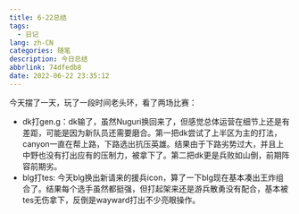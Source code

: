 ```yaml
---
title: 6-22总结
tags:
  - 日记
lang: zh-CN
categories: 随笔
description: 今日总结
abbrlink: 74dfedb8
date: 2022-06-22 23:35:12
---
```




今天摆了一天，玩了一段时间老头环，看了两场比赛：

- dk打gen.g：dk输了，虽然Nuguri换回来了，但感觉总体运营在细节上还是有差距，可能是因为新队员还需要磨合。第一把dk尝试了上半区为主的打法，canyon一直在帮上路，下路选出抗压英雄。结果由于下路劣势过大，并且上中野也没有打出应有的压制力，被拿下了。第二把dk更是兵败如山倒，前期阵容前期劣。
- blg打tes: 今天blg换出新请来的援兵icon，算了一下blg现在基本凑出王炸组合了。结果每个选手虽然都挺强，但打起架来还是游兵散勇没有配合，基本被tes无伤拿下，反倒是wayward打出不少亮眼操作。

